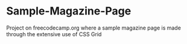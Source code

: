 # Sample-Magazine-Page
Project on freecodecamp.org where a sample magazine page is made through the extensive use of CSS Grid
